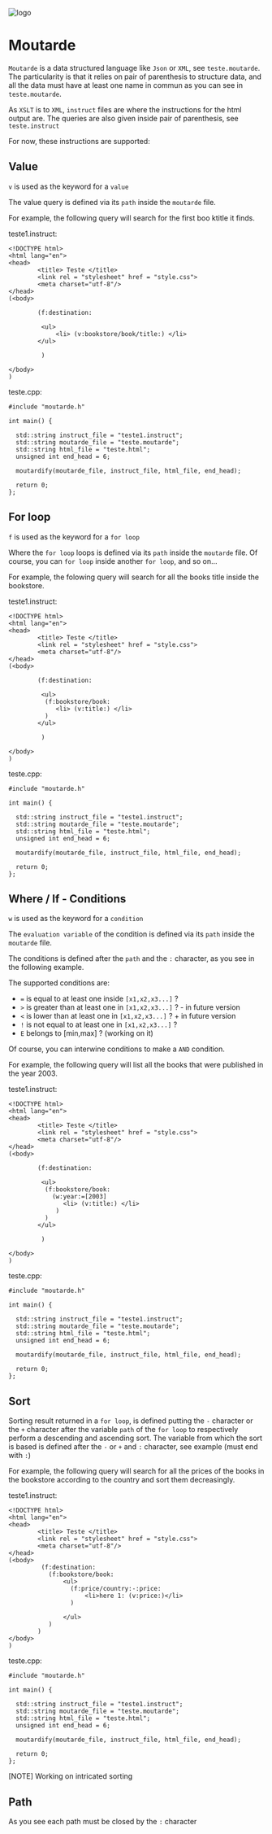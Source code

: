 ![logo](logo.jpg)

# Moutarde

`Moutarde` is a data structured language like `Json` or `XML`, see `teste.moutarde`.
The particularity is that it relies on pair of parenthesis to structure data, and all the data must have at least one name in commun as you can see in `teste.moutarde`.

As `XSLT` is to `XML`, `instruct` files are where the instructions for the html output are. The queries are also given inside pair of parenthesis, see `teste.instruct`

For now, these instructions are supported:

## Value

`v` is used as the keyword for a `value`

The value query is defined via its `path` inside the `moutarde` file.

For example, the following query will search for the first boo ktitle it finds.

teste1.instruct:

```
<!DOCTYPE html>
<html lang="en">
<head>
        <title> Teste </title>
        <link rel = "stylesheet" href = "style.css">
        <meta charset="utf-8"/>
</head>
(<body>

        (f:destination:
        
         <ul>
             <li> (v:bookstore/book/title:) </li>
        </ul>
         
         )

</body>
)
```

teste.cpp:

```
#include "moutarde.h"

int main() {
 
  std::string instruct_file = "teste1.instruct";
  std::string moutarde_file = "teste.moutarde";
  std::string html_file = "teste.html";
  unsigned int end_head = 6;

  moutardify(moutarde_file, instruct_file, html_file, end_head);

  return 0;
};
```

## For loop

`f` is used as the keyword for a `for loop`

Where the `for loop` loops is defined via its `path` inside the `moutarde` file.
Of course, you can `for loop` inside another `for loop`, and so on...

For example, the folowing query will search for all the books title inside the bookstore.

teste1.instruct:

```
<!DOCTYPE html>
<html lang="en">
<head>
        <title> Teste </title>
        <link rel = "stylesheet" href = "style.css">
        <meta charset="utf-8"/>
</head>
(<body>

        (f:destination:
        
         <ul>
          (f:bookstore/book:
             <li> (v:title:) </li>
          )
        </ul>
         
         )

</body>
)
```

teste.cpp:

```
#include "moutarde.h"

int main() {
 
  std::string instruct_file = "teste1.instruct";
  std::string moutarde_file = "teste.moutarde";
  std::string html_file = "teste.html";
  unsigned int end_head = 6;

  moutardify(moutarde_file, instruct_file, html_file, end_head);

  return 0;
};
```

## Where / If - Conditions

`w` is used as the keyword for a `condition`

The `evaluation variable` of the condition is defined via its `path` inside the `moutarde` file.

The conditions is defined after the `path` and the `:` character, as you see in the following example.

The supported conditions are: 

- `=` is equal to at least one inside `[x1,x2,x3...]` ?
- `>` is greater than at least one in `[x1,x2,x3...]` ? - in future version
- `<` is lower than at least one in `[x1,x2,x3...]` ? + in future version
- `!` is not equal to at least one in `[x1,x2,x3...]` ?
- `E` belongs to [min,max] ? (working on it)

Of course, you can interwine conditions to make a `AND` condition.

For example, the following query will list all the books that were published in the year 2003.

teste1.instruct:

```
<!DOCTYPE html>
<html lang="en">
<head>
        <title> Teste </title>
        <link rel = "stylesheet" href = "style.css">
        <meta charset="utf-8"/>
</head>
(<body>

        (f:destination:
        
         <ul>
          (f:bookstore/book:
            (w:year:=[2003]
               <li> (v:title:) </li>
             )
          )
        </ul>
         
         )

</body>
)
```

teste.cpp:

```
#include "moutarde.h"

int main() {
 
  std::string instruct_file = "teste1.instruct";
  std::string moutarde_file = "teste.moutarde";
  std::string html_file = "teste.html";
  unsigned int end_head = 6;

  moutardify(moutarde_file, instruct_file, html_file, end_head);

  return 0;
};
```

## Sort 

Sorting result returned in a `for loop`, is defined putting the `-` character or the `+` character after the variable `path` of the `for loop` to respectively perform a descending and ascending sort. The variable from which the sort is based is defined after the `-` or `+` and `:` character, see example (must end with `:`)

For example, the following query will search for all the prices of the books in the bookstore according to the country and sort them decreasingly.

teste1.instruct:

```
<!DOCTYPE html>
<html lang="en">
<head>
        <title> Teste </title>
        <link rel = "stylesheet" href = "style.css">
        <meta charset="utf-8"/>
</head>
(<body>
         (f:destination:
           (f:bookstore/book:
               <ul>
                 (f:price/country:-:price:
                     <li>here 1: (v:price:)</li>
                 )
                
               </ul>
           )
        )
</body>
)
```

teste.cpp:

```
#include "moutarde.h"

int main() {
 
  std::string instruct_file = "teste1.instruct";
  std::string moutarde_file = "teste.moutarde";
  std::string html_file = "teste.html";
  unsigned int end_head = 6;

  moutardify(moutarde_file, instruct_file, html_file, end_head);

  return 0;
};
```

[NOTE]
Working on intricated sorting

## Path

As you see each path must be closed by the `:` character
